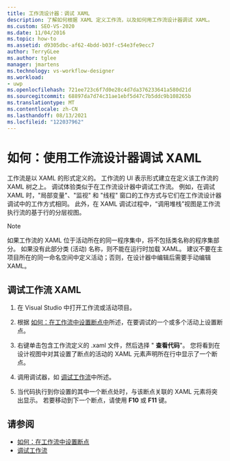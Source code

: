 ```yaml
---
title: 工作流设计器：调试 XAML
description: 了解如何根据 XAML 定义工作流，以及如何用工作流设计器调试 XAML。
ms.custom: SEO-VS-2020
ms.date: 11/04/2016
ms.topic: how-to
ms.assetid: d9305dbc-af62-4bdd-b03f-c54e3fe9ecc7
author: TerryGLee
ms.author: tglee
manager: jmartens
ms.technology: vs-workflow-designer
ms.workload:
- uwp
ms.openlocfilehash: 721ee723c6f7d0e28c4d7da376233641a580d21d
ms.sourcegitcommit: 68897da7d74c31ae1ebf5d47c7b5ddc9b108265b
ms.translationtype: MT
ms.contentlocale: zh-CN
ms.lasthandoff: 08/13/2021
ms.locfileid: "122037962"
---
```

# <a name="how-to-debug-xaml-with-the-workflow-designer"></a>如何：使用工作流设计器调试 XAML

工作流是以 XAML 的形式定义的。 工作流的 UI 表示形式建立在定义该工作流的 XAML 树之上。 调试体验类似于在工作流设计器中调试工作流。 例如，在调试 XAML 时，"局部变量"、"监视" 和 "线程" 窗口的工作方式与它们在工作流设计器调试中的工作方式相同。 此外，在 XAML 调试过程中，“调用堆栈”视图是工作流执行流的基于行的分层视图。

> [!NOTE]
> 如果工作流的 XAML 位于活动所在的同一程序集中，将不包括类名称的程序集部分。 如果没有此部分类 (活动) 名称，则不能在运行时加载 XAML。 建议不要在主项目所在的同一命名空间中定义活动；否则，在设计器中编辑后需要手动编辑 XAML。

## <a name="to-debug-workflow-xaml"></a>调试工作流 XAML

1. 在 Visual Studio 中打开工作流或活动项目。

2. 根据 [如何：在工作流中设置断点中](../workflow-designer/how-to-set-breakpoints-in-workflows.md)所述，在要调试的一个或多个活动上设置断点。

3. 右键单击包含工作流定义的 .xaml 文件，然后选择 " **查看代码**"。 您将看到在设计视图中对其设置了断点的活动的 XAML 元素声明所在行中显示了一个断点。

4. 调用调试器，如 [调试工作流](debugging-workflows-with-the-workflow-designer.md)中所述。

5. 当代码执行到你设置的其中一个断点处时，与该断点关联的 XAML 元素将突出显示。 若要移动到下一个断点，请使用 **F10** 或 **F11** 键。

## <a name="see-also"></a>请参阅

- [如何：在工作流中设置断点](../workflow-designer/how-to-set-breakpoints-in-workflows.md)
- [调试工作流](debugging-workflows-with-the-workflow-designer.md)
